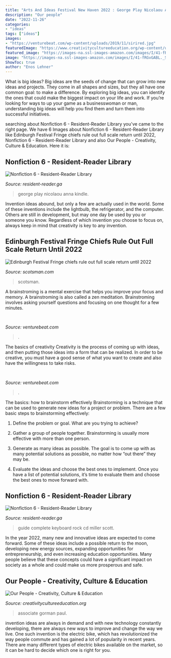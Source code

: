 ```yaml
---
title: "Arts And Ideas Festival New Haven 2022 : George Play Nicolaou Anna Kindle"
description: "Our people"
date: "2022-11-26"
categories:
- "ideas"
tags: ["ideas"]
images:
- "https://venturebeat.com/wp-content/uploads/2019/11/sirired.jpg"
featuredImage: "https://www.creativitycultureeducation.org/wp-content/uploads/2020/11/Paul-Gorman-for-web-2.jpg"
featured_image: "https://images-na.ssl-images-amazon.com/images/I/41-fRGvGABL._SX325_BO1,204,203,200_.jpg"
image: "https://images-na.ssl-images-amazon.com/images/I/41-fRGvGABL._SX325_BO1,204,203,200_.jpg"
ShowToc: true
author: "Enos Lehner"
---
```



What is big ideas?
Big ideas are the seeds of change that can grow into new ideas and projects. They come in all shapes and sizes, but they all have one common goal: to make a difference. By exploring big ideas, you can identify the ones that could make the biggest impact on your life and work. If you’re looking for ways to up your game as a businesswoman or man, understanding big ideas will help you find them and turn them into successful initiatives.

	

		
searching about Nonfiction 6 - Resident-Reader Library you've came to the right page. We have 6 Images about Nonfiction 6 - Resident-Reader Library like Edinburgh Festival Fringe chiefs rule out full scale return until 2022, Nonfiction 6 - Resident-Reader Library and also Our People - Creativity, Culture &amp; Education. Here it is:
		
    
## Nonfiction 6 - Resident-Reader Library

<img loading=lazy src="https://images-na.ssl-images-amazon.com/images/I/41-fRGvGABL._SX325_BO1,204,203,200_.jpg" onerror="this.onerror=null;this.src='https://tse3.mm.bing.net/th?id=OIP.23M9KrM20j13Qhkdqb4xDgAAAA&amp;pid=15.1';" alt="Nonfiction 6 - Resident-Reader Library">

_Source: resident-reader.ga_

>george play nicolaou anna kindle. 

	

Invention ideas abound, but only a few are actually used in the world. Some of these inventions include the lightbulb, the refrigerator, and the computer. Others are still in development, but may one day be used by you or someone you know. Regardless of which invention you choose to focus on, always keep in mind that creativity is key to any invention.

    
## Edinburgh Festival Fringe Chiefs Rule Out Full Scale Return Until 2022

<img loading=lazy src="https://www.scotsman.com/webimg/b25lY21zOjkxNGM3NWE5LThlMWUtNDZhMy04OGY4LTBiZmM0N2FkMTYzMDpiYmVkNGEyYi0zZGNlLTRiZmUtYTFjZS1iOTAwNWYzYTc4MTE=.jpg" onerror="this.onerror=null;this.src='https://tse4.mm.bing.net/th?id=OIP.bfbXFyihdxaM7_7CKHw34AHaE8&amp;pid=15.1';" alt="Edinburgh Festival Fringe chiefs rule out full scale return until 2022">

_Source: scotsman.com_

>scotsman. 

	

A brainstroming is a mental exercise that helps you improve your focus and memory. A brainstroming is also called a zen meditation. Brainstroming involves asking yourself questions and focusing on one thought for a few minutes.

    
## 

<img loading=lazy src="https://venturebeat.com/wp-content/uploads/2019/11/vivoexynos-e1573227653262.jpg" onerror="this.onerror=null;this.src='https://tse2.mm.bing.net/th?id=OIP.oTbiObz3bFvUIhbHnSiY5wHaEK&amp;pid=15.1';" alt="">

_Source: venturebeat.com_

>. 

	

The basics of creativity
Creativity is the process of coming up with ideas, and then putting those ideas into a form that can be realized. In order to be creative, you must have a good sense of what you want to create and also have the willingness to take risks.

    
## 

<img loading=lazy src="https://venturebeat.com/wp-content/uploads/2019/11/sirired.jpg" onerror="this.onerror=null;this.src='https://tse3.mm.bing.net/th?id=OIP.JLRusF0NhdqAVoxmYe6LnQHaDt&amp;pid=15.1';" alt="">

_Source: venturebeat.com_

>. 

	

The basics: how to brainstorm effectively
Brainstorming is a technique that can be used to generate new ideas for a project or problem. There are a few basic steps to brainstorming effectively:
1. Define the problem or goal. What are you trying to achieve?

2. Gather a group of people together. Brainstorming is usually more effective with more than one person.

3. Generate as many ideas as possible. The goal is to come up with as many potential solutions as possible, no matter how “out there” they may be.

4. Evaluate the ideas and choose the best ones to implement. Once you have a list of potential solutions, it’s time to evaluate them and choose the best ones to move forward with.

    
## Nonfiction 6 - Resident-Reader Library

<img loading=lazy src="https://images-na.ssl-images-amazon.com/images/I/51GEzugsDxL._SX373_BO1,204,203,200_.jpg" onerror="this.onerror=null;this.src='https://tse4.mm.bing.net/th?id=OIP.2_ver2nXyw2aOWRd0tKxPQAAAA&amp;pid=15.1';" alt="Nonfiction 6 - Resident-Reader Library">

_Source: resident-reader.ga_

>guide complete keyboard rock cd miller scott. 

	

In the year 2022, many new and innovative ideas are expected to come forward. Some of these ideas include a possible return to the moon, developing new energy sources, expanding opportunities for entrepreneurship, and even increasing education opportunities. Many people believe that these concepts could have a significant impact on society as a whole and could make us more prosperous and safe.

    
## Our People - Creativity, Culture &amp; Education

<img loading=lazy src="https://www.creativitycultureeducation.org/wp-content/uploads/2020/11/Paul-Gorman-for-web-2.jpg" onerror="this.onerror=null;this.src='https://tse1.mm.bing.net/th?id=OIP.obb0bnyaYcebHw03IKq-BAAAAA&amp;pid=15.1';" alt="Our People - Creativity, Culture &amp; Education">

_Source: creativitycultureeducation.org_

>associate gorman paul. 

	

invention ideas are always in demand and with new technology constantly developing, there are always new ways to improve and change the way we live. One such invention is the electric bike, which has revolutionized the way people commute and has gained a lot of popularity in recent years. There are many different types of electric bikes available on the market, so it can be hard to decide which one is right for you.

